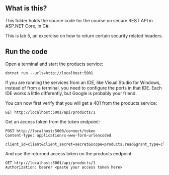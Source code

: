 What is this?
-------------

This folder holds the source code for the course on secure REST API in
ASP.NET Core, in C#.

This is lab 5, an excercise on how to return certain security related
headers.

## Run the code

Open a terminal and start the products service:

```shell
dotnet run --urls=http://localhost:5001
```

If you are running the services from an IDE, like Visual Studio for
Windows, instead of from a terminal, you need to configure the ports
in that IDE.  Each IDE works a little differently, but Google is
probably your friend.

You can now first verify that you will get a 401 from the products
service:

```
GET http://localhost:5001/api/products/1
```

Get an access token from the token endpoint:

```
POST http://localhost:5000/connect/token
Content-Type: application/x-www-form-urlencoded

client_id=client&client_secret=secret&scope=products.read&grant_type=client_credentials
```

And use the returned access token on the products endpoint:

```
GET http://localhost:5001/api/products/1
Authorization: bearer <paste your access token here>
```
